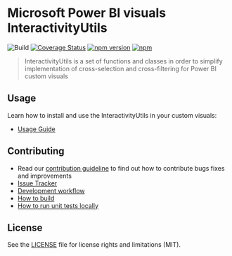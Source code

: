 # Microsoft Power BI visuals InteractivityUtils
![Build](https://github.com/microsoft/powerbi-visuals-utils-interactivityutils/workflows/build/badge.svg) [![Coverage Status](https://coveralls.io/repos/github/Microsoft/powerbi-visuals-utils-interactivityutils/badge.svg?branch=master)](https://coveralls.io/github/Microsoft/powerbi-visuals-utils-interactivityutils?branch=master) [![npm version](https://img.shields.io/npm/v/powerbi-visuals-utils-interactivityutils.svg)](https://www.npmjs.com/package/powerbi-visuals-utils-interactivityutils) [![npm](https://img.shields.io/npm/dm/powerbi-visuals-utils-interactivityutils.svg)](https://www.npmjs.com/package/powerbi-visuals-utils-interactivityutils)

> InteractivityUtils is a set of functions and classes in order to simplify implementation of cross-selection and cross-filtering for Power BI custom visuals

## Usage
Learn how to install and use the InteractivityUtils in your custom visuals:
* [Usage Guide](https://docs.microsoft.com/en-us/power-bi/developer/visuals/utils-interactivity-selections)

## Contributing
* Read our [contribution guideline](./CONTRIBUTING.md) to find out how to contribute bugs fixes and improvements
* [Issue Tracker](https://github.com/Microsoft/powerbi-visuals-utils-interactivityutils/issues)
* [Development workflow](./docs/dev/development-workflow.md)
* [How to build](./docs/dev/development-workflow.md#how-to-build)
* [How to run unit tests locally](./docs/dev/development-workflow.md#how-to-run-unit-tests-locally)

## License
See the [LICENSE](./LICENSE) file for license rights and limitations (MIT).
